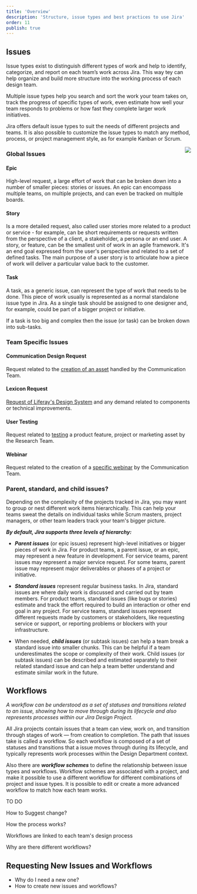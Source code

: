 ```yaml
---
title: 'Overview'
description: 'Structure, issue types and best practices to use Jira'
order: 11
publish: true
---
```


## Issues

Issue types exist to distinguish different types of work and help to identify, categorize, and report on each team’s work across Jira. This way tey can help organize and build more structure into the working process of each design team.

Multiple issue types help you search and sort the work your team takes on, track the progress of specific types of work, even estimate how well your team responds to problems or how fast they complete larger work initiatives.

Jira offers default issue types to suit the needs of different projects and teams. It is also possible to customize the issue types to match any method, process, or project management style, as for example Kanban or Scrum.

<Image
	src="/images/handbook/tools/jira/issue-type-scheme.png"
	align="right"
	size="small"
	caption="Issue Type Schaemes"
	margin="4rem -2rem 0 4rem"
	rounded
	dropShadow
/>

### Global Issues

#### Epic

High-level request, a large effort of work that can be broken down into a number of smaller pieces: stories or issues. An epic can encompass multiple teams, on multiple projects, and can even be tracked on multiple boards.

#### Story

Is a more detailed request, also called user stories more related to a product or service - for example, can be short requirements or requests written from the perspective of a client, a stakeholder, a persona or an end user. A story, or feature, can be the smallest unit of work in an agile framework. It's an end goal expressed from the user's perspective and related to a set of defined tasks. The main purpose of a user story is to articulate how a piece of work will deliver a particular value back to the customer.

#### Task

A task, as a generic issue, can represent the type of work that needs to be done. This piece of work usually is represented as a normal standalone issue type in Jira. As a single task should be assigned to one designer and, for example, could be part of a bigger project or initiative.

If a task is too big and complex then the issue (or task) can be broken down into sub-tasks.

### Team Specific Issues

#### Communication Design Request

Request related to the [creation of an asset](/handbook/tools/jira-project/specific/comm-request/) handled by the Communication Team.

#### Lexicon Request

[Request of Liferay's Design System](/handbook/tools/jira-project/specific/lexicon/) and any demand related to components or technical improvements.

#### User Testing

Request related to [testing](/handbook/tools/jira-project/specific/user-testing/) a product feature, project or marketing asset by the Research Team.

#### Webinar

Request related to the creation of a [specific webinar](/handbook/tools/jira-project/specific/webinar/) by the Communication Team.

### Parent, standard, and child issues?

Depending on the complexity of the projects tracked in Jira, you may want to group or nest different work items hierarchically. This can help your teams sweat the details on individual tasks while Scrum masters, project managers, or other team leaders track your team's bigger picture.

**_By default, Jira supports three levels of hierarchy:_**

-   **_Parent issues_** (or epic issues) represent high-level initiatives or bigger pieces of work in Jira. For product teams, a parent issue, or an epic, may represent a new feature in development. For service teams, parent issues may represent a major service request. For some teams, parent issue may represent major deliverables or phases of a project or initiative.

-   **_Standard issues_** represent regular business tasks. In Jira, standard issues are where daily work is discussed and carried out by team members. For product teams, standard issues (like bugs or stories) estimate and track the effort required to build an interaction or other end goal in any project. For service teams, standard issues represent different requests made by customers or stakeholders, like requesting service or support, or reporting problems or blockers with your infrastructure.

-   When needed, **_child issues_** (or subtask issues) can help a team break a standard issue into smaller chunks. This can be helpful if a team underestimates the scope or complexity of their work. Child issues (or subtask issues) can be described and estimated separately to their related standard issue and can help a team better understand and estimate similar work in the future.

## Workflows

_A workflow can be understood as a set of statuses and transitions related to an issue, showing how to move through during its lifecycle and also represents processes within our Jira Design Project._

All Jira projects contain issues that a team can view, work on, and transition through stages of work — from creation to completion. The path that issues take is called a workflow. So each workflow is composed of a set of statuses and transitions that a issue moves through during its lifecycle, and typically represents work processes within the Design Department context.

Also there are **_workflow schemes_** to define the relationship between issue types and workflows. Workflow schemes are associated with a project, and make it possible to use a different workflow for different combinations of project and issue types. It is possible to edit or create a more advanced workflow to match how each team works.

TO DO

How to Suggest change?

How the process works?

Workflows are linked to each team's design process

Why are there different workflows?

## Requesting New Issues and Workflows

-   Why do I need a new one?
-   How to create new issues and workflows?
